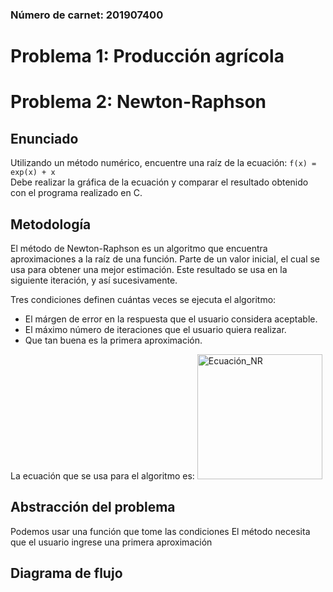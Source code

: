 ### Número de carnet: 201907400
# Problema 1: Producción agrícola

# Problema 2: Newton-Raphson
## Enunciado
Utilizando un método numérico, encuentre una raíz de la ecuación: `f(x) = exp(x) + x`   
Debe realizar la gráfica de la ecuación y comparar el resultado obtenido con el programa realizado en C.

## Metodología
El método de Newton-Raphson es un algoritmo que encuentra aproximaciones a la raíz de una función.
Parte de un valor inicial, el cual se usa para obtener una mejor estimación. Este resultado se usa en la siguiente iteración, y así sucesivamente.

Tres condiciones definen cuántas veces se ejecuta el algoritmo:
* El márgen de error en la respuesta que el usuario considera aceptable.
* El máximo número de iteraciones que el usuario quiera realizar.
* Que tan buena es la primera aproximación.

La ecuación que se usa para el algoritmo es:
<img src="Segundo_Parcial/Imagenes/Ecuación_NR.png" alt="Ecuación_NR" width="200"/>

## Abstracción del problema

Podemos usar una función que tome las condiciones
El método necesita que el usuario ingrese una primera aproximación
## Diagrama de flujo

